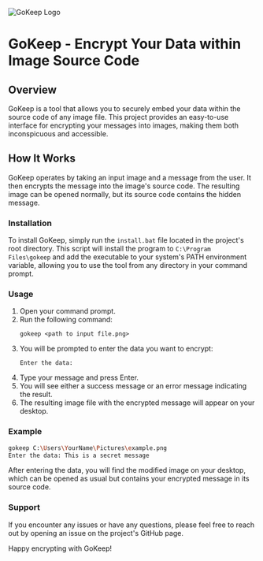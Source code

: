 ![GoKeep Logo](resources/logo.png)
# GoKeep - Encrypt Your Data within Image Source Code

## Overview
GoKeep is a tool that allows you to securely embed your data within the source code of any image file. This project provides an easy-to-use interface for encrypting your messages into images, making them both inconspicuous and accessible.

## How It Works
GoKeep operates by taking an input image and a message from the user. It then encrypts the message into the image's source code. The resulting image can be opened normally, but its source code contains the hidden message. 

### Installation
To install GoKeep, simply run the `install.bat` file located in the project's root directory. This script will install the program to `C:\Program Files\gokeep` and add the executable to your system's PATH environment variable, allowing you to use the tool from any directory in your command prompt.

### Usage
1. Open your command prompt.
2. Run the following command:
    ```
    gokeep <path to input file.png>
    ```
3. You will be prompted to enter the data you want to encrypt:
    ```
    Enter the data:
    ```
4. Type your message and press Enter.
5. You will see either a success message or an error message indicating the result.
6. The resulting image file with the encrypted message will appear on your desktop.

### Example
```bash
gokeep C:\Users\YourName\Pictures\example.png
Enter the data: This is a secret message
```

After entering the data, you will find the modified image on your desktop, which can be opened as usual but contains your encrypted message in its source code.

### Support

If you encounter any issues or have any questions, please feel free to reach out by opening an issue on the project's GitHub page.

Happy encrypting with GoKeep!